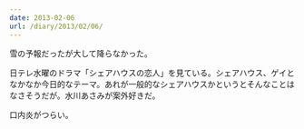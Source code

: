 ```yaml
---
date: 2013-02-06
url: /diary/2013/02/06/
---
```


雪の予報だったが大して降らなかった。

日テレ水曜のドラマ「シェアハウスの恋人」を見ている。シェアハウス、ゲイとなかなか今日的なテーマ。あれが一般的なシェアハウスかというとそんなことはなさそうだが。水川あさみが案外好きだ。

口内炎がつらい。